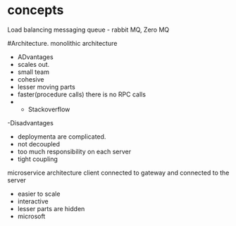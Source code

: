# concepts
Load balancing
messaging queue - rabbit MQ, Zero MQ


#Architecture.
monolithic architecture
- ADvantages
- scales out.
- small team
- cohesive
- lesser moving parts
- faster(procedure calls) there is no RPC calls
- - Stackoverflow

-Disadvantages
- deploymenta are complicated.
- not decoupled
- too much responsibility on each server
- tight coupling

microservice architecture
client connected to gateway and connected to the server
- easier to scale
- interactive
- lesser parts are hidden
- microsoft
